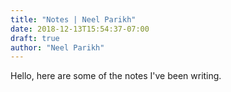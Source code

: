 ```yaml
---
title: "Notes | Neel Parikh"
date: 2018-12-13T15:54:37-07:00
draft: true
author: "Neel Parikh"
---
```


Hello, here are some of the notes I've been writing.